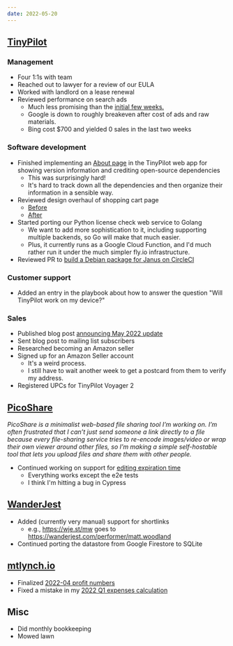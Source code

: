 ```yaml
---
date: 2022-05-20
---
```


## [TinyPilot](https://tinypilotkvm.com)

### Management

- Four 1:1s with team
- Reached out to lawyer for a review of our EULA
- Worked with landlord on a lease renewal
- Reviewed performance on search ads
  - Much less promising than the [initial few weeks.](https://mtlynch.io/retrospectives/2022/05/#dipping-my-toe-in-paid-search-advertising)
  - Google is down to roughly breakeven after cost of ads and raw materials.
  - Bing cost $700 and yielded 0 sales in the last two weeks

### Software development

- Finished implementing an [About page](https://github.com/tiny-pilot/tinypilot/pull/976) in the TinyPilot web app for showing version information and crediting open-source dependencies
  - This was surprisingly hard!
  - It's hard to track down all the dependencies and then organize their information in a sensible way.
- Reviewed design overhaul of shopping cart page
  - [Before](fhfU.webp)
  - [After](h9h2.webp)
- Started porting our Python license check web service to Golang
  - We want to add more sophistication to it, including supporting multiple backends, so Go will make that much easier.
  - Plus, it currently runs as a Google Cloud Function, and I'd much rather run it under the much simpler fly.io infrastructure.
- Reviewed PR to [build a Debian package for Janus on CircleCI](https://github.com/tiny-pilot/janus-debian/pull/1)

### Customer support

- Added an entry in the playbook about how to answer the question "Will TinyPilot work on my device?"

### Sales

- Published blog post [announcing May 2022 update](https://tinypilotkvm.com/blog/whats-new-in-2022-05)
- Sent blog post to mailing list subscribers
- Researched becoming an Amazon seller
- Signed up for an Amazon Seller account
  - It's a weird process.
  - I still have to wait another week to get a postcard from them to verify my address.
- Registered UPCs for TinyPilot Voyager 2

## [PicoShare](https://pico.rocks)

_PicoShare is a minimalist web-based file sharing tool I’m working on. I’m often frustrated that I can’t just send someone a link directly to a file because every file-sharing service tries to re-encode images/video or wrap their own viewer around other files, so I’m making a simple self-hostable tool that lets you upload files and share them with other people._

- Continued working on support for [editing expiration time](https://github.com/mtlynch/picoshare/pull/243)
  - Everything works except the e2e tests
  - I think I'm hitting a bug in Cypress

## [WanderJest](https://wanderjest.com)

- Added (currently very manual) support for shortlinks
  - e.g., <https://wje.st/mw> goes to <https://wanderjest.com/performer/matt.woodland>
- Continued porting the datastore from Google Firestore to SQLite

## [mtlynch.io](https://mtlynch.io)

- Finalized [2022-04 profit numbers](https://github.com/mtlynch/mtlynch.io/pull/914)
- Fixed a mistake in my [2022 Q1 expenses calculation](https://github.com/mtlynch/mtlynch.io/pull/913)

## Misc

- Did monthly bookkeeping
- Mowed lawn
